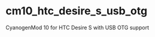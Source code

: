 cm10_htc_desire_s_usb_otg
=========================

CyanogenMod 10 for HTC Desire S with USB OTG support
